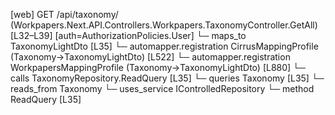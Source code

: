 [web] GET /api/taxonomy/  (Workpapers.Next.API.Controllers.Workpapers.TaxonomyController.GetAll)  [L32–L39] [auth=AuthorizationPolicies.User]
  └─ maps_to TaxonomyLightDto [L35]
    └─ automapper.registration CirrusMappingProfile (Taxonomy->TaxonomyLightDto) [L522]
    └─ automapper.registration WorkpapersMappingProfile (Taxonomy->TaxonomyLightDto) [L880]
  └─ calls TaxonomyRepository.ReadQuery [L35]
  └─ queries Taxonomy [L35]
    └─ reads_from Taxonomy
  └─ uses_service IControlledRepository<Taxonomy>
    └─ method ReadQuery [L35]

